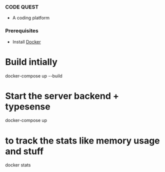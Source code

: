### CODE QUEST

- A coding platform

### Prerequisites
- Install [Docker](https://www.docker.com/)


# Build intially
docker-compose up --build

# Start the server backend + typesense
docker-compose up

# to track the stats like memory usage and stuff
docker stats